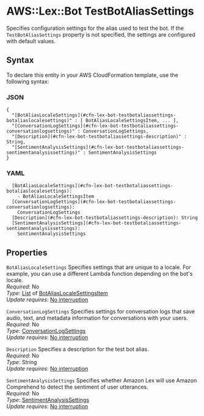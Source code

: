 # AWS::Lex::Bot TestBotAliasSettings<a name="aws-properties-lex-bot-testbotaliassettings"></a>

Specifies configuration settings for the alias used to test the bot\. If the `TestBotAliasSettings` property is not specified, the settings are configured with default values\.

## Syntax<a name="aws-properties-lex-bot-testbotaliassettings-syntax"></a>

To declare this entity in your AWS CloudFormation template, use the following syntax:

### JSON<a name="aws-properties-lex-bot-testbotaliassettings-syntax.json"></a>

```
{
  "[BotAliasLocaleSettings](#cfn-lex-bot-testbotaliassettings-botaliaslocalesettings)" : [ BotAliasLocaleSettingsItem, ... ],
  "[ConversationLogSettings](#cfn-lex-bot-testbotaliassettings-conversationlogsettings)" : ConversationLogSettings,
  "[Description](#cfn-lex-bot-testbotaliassettings-description)" : String,
  "[SentimentAnalysisSettings](#cfn-lex-bot-testbotaliassettings-sentimentanalysissettings)" : SentimentAnalysisSettings
}
```

### YAML<a name="aws-properties-lex-bot-testbotaliassettings-syntax.yaml"></a>

```
  [BotAliasLocaleSettings](#cfn-lex-bot-testbotaliassettings-botaliaslocalesettings):
    - BotAliasLocaleSettingsItem
  [ConversationLogSettings](#cfn-lex-bot-testbotaliassettings-conversationlogsettings):
    ConversationLogSettings
  [Description](#cfn-lex-bot-testbotaliassettings-description): String
  [SentimentAnalysisSettings](#cfn-lex-bot-testbotaliassettings-sentimentanalysissettings):
    SentimentAnalysisSettings
```

## Properties<a name="aws-properties-lex-bot-testbotaliassettings-properties"></a>

`BotAliasLocaleSettings` <a name="cfn-lex-bot-testbotaliassettings-botaliaslocalesettings"></a>
Specifies settings that are unique to a locale\. For example, you can use a different Lambda function depending on the bot's locale\.  
_Required_: No  
_Type_: [List](aws-properties-lex-bot-botaliaslocalesettings.md) of [BotAliasLocaleSettingsItem](aws-properties-lex-bot-botaliaslocalesettingsitem.md)  
_Update requires_: [No interruption](https://docs.aws.amazon.com/AWSCloudFormation/latest/UserGuide/using-cfn-updating-stacks-update-behaviors.html#update-no-interrupt)

`ConversationLogSettings` <a name="cfn-lex-bot-testbotaliassettings-conversationlogsettings"></a>
Specifies settings for conversation logs that save audio, text, and metadata information for conversations with your users\.  
_Required_: No  
_Type_: [ConversationLogSettings](aws-properties-lex-bot-conversationlogsettings.md)  
_Update requires_: [No interruption](https://docs.aws.amazon.com/AWSCloudFormation/latest/UserGuide/using-cfn-updating-stacks-update-behaviors.html#update-no-interrupt)

`Description` <a name="cfn-lex-bot-testbotaliassettings-description"></a>
Specifies a description for the test bot alias\.  
_Required_: No  
_Type_: String  
_Update requires_: [No interruption](https://docs.aws.amazon.com/AWSCloudFormation/latest/UserGuide/using-cfn-updating-stacks-update-behaviors.html#update-no-interrupt)

`SentimentAnalysisSettings` <a name="cfn-lex-bot-testbotaliassettings-sentimentanalysissettings"></a>
Specifies whether Amazon Lex will use Amazon Comprehend to detect the sentiment of user utterances\.  
_Required_: No  
_Type_: [SentimentAnalysisSettings](aws-properties-lex-bot-sentimentanalysissettings.md)  
_Update requires_: [No interruption](https://docs.aws.amazon.com/AWSCloudFormation/latest/UserGuide/using-cfn-updating-stacks-update-behaviors.html#update-no-interrupt)
